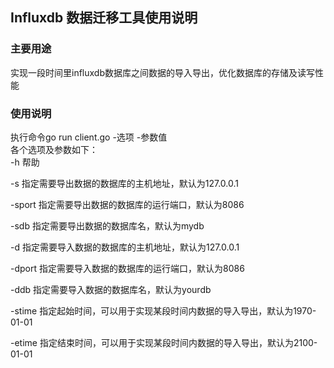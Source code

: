 ## Influxdb 数据迁移工具使用说明  
  
### 主要用途  
  
实现一段时间里influxdb数据库之间数据的导入导出，优化数据库的存储及读写性能   

### 使用说明  

执行命令go run client.go -选项 -参数值  
各个选项及参数如下：  
-h        帮助  

-s        指定需要导出数据的数据库的主机地址，默认为127.0.0.1  

-sport    指定需要导出数据的数据库的运行端口，默认为8086   

-sdb      指定需要导出数据的数据库名，默认为mydb    

-d        指定需要导入数据的数据库的主机地址，默认为127.0.0.1   

-dport    指定需要导入数据的数据库的运行端口，默认为8086    

-ddb      指定需要导入数据的数据库名，默认为yourdb    

-stime       指定起始时间，可以用于实现某段时间内数据的导入导出，默认为1970-01-01   

-etime       指定结束时间，可以用于实现某段时间内数据的导入导出，默认为2100-01-01
